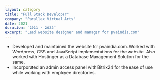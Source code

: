 ```yaml
---
layout: category
title: "Full Stack Developer"
company: "Parallax Virtual Arts"
date: 2021
duration: "2021 - 2023"
excerpt: "Lead website designer and manager for pvaindia.com"
---
```


- Developed and maintained the website for pvaindia.com. Worked with Wordpress, CSS and JavaScript implementations for the website. Also worked with Hostinger as a Database Management Solution for the same.
- Incorporated an admin access panel with Bitrix24 for the ease of use while working with employee directories.
